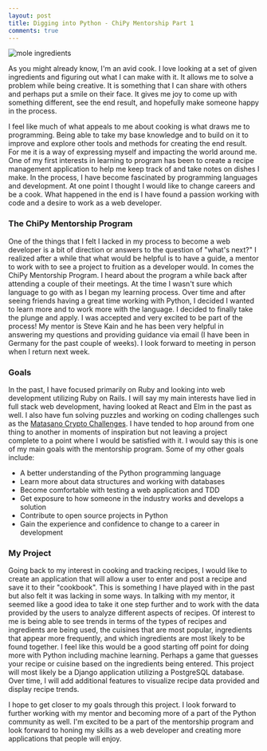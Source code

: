 ```yaml
---
layout: post
title: Digging into Python - ChiPy Mentorship Part 1
comments: true
---
```

![mole ingredients](https://3.bp.blogspot.com/-JD3AiAaztWs/V0L6PctF2SI/AAAAAAAA7Ko/rf-Tefyq434qAg3nTUq1S4x_JrUu69rTQCKgB/s1600/IMG_20160521_122555.jpg)

As you might already know, I'm an avid cook. I love looking at a set of given ingredients and figuring out what I can make with it.  It allows me to solve a problem while being creative. It is something that I can share with others and perhaps put a smile on their face. It gives me joy to come up with something different, see the end result, and hopefully make someone happy in the process.

I feel like much of what appeals to me about cooking is what draws me to programming. Being able to take my base knowledge and to build on it to improve and explore other tools and methods for creating the end result.  For me it is a way of expressing myself and impacting the world around me. One of my first interests in learning to program has been to create a recipe management application to help me keep track of and take notes on dishes I make. In the process, I have become fascinated by programming languages and development. At one point I thought I would like to change careers and be a cook.  What happened in the end is I have found a passion working with code and a desire to work as a web developer.

### The ChiPy Mentorship Program

One of the things that I felt I lacked in my process to become a web developer is a bit of direction or answers to the question of "what's next?" I realized after a while that what would be helpful is to have a guide, a mentor to work with to see a project to fruition as a developer would. In comes the ChiPy Mentorship Program. I heard about the program a while back after attending a couple of their meetings.  At the time I wasn't sure which language to go with as I began my learning process.  Over time and after seeing friends having a great time working with Python, I decided I wanted to learn more and to work more with the language. I decided to finally take the plunge and apply. I was accepted and very excited to be part of the process! My mentor is Steve Kain and he has been very helpful in answering my questions and providing guidance via email (I have been in Germany for the past couple of weeks). I look forward to meeting in person when I return next week.

### Goals

In the past, I have focused primarily on Ruby and looking into web development utilizing Ruby on Rails. I will say my main interests have lied in full stack web development, having looked at React and Elm in the past as well. I also have fun solving puzzles and working on coding challenges such as the [Matasano Crypto Challenges](http://cryptopals.com/).  I have tended to hop around from one thing to another in moments of inspiration but not leaving a project complete to a point where I would be satisfied with it. I would say this is one of my main goals with the mentorship program. Some of my other goals include:

* A better understanding of the Python programming language
* Learn more about data structures and working with databases
* Become comfortable with testing a web application and TDD
* Get exposure to how someone in the industry works and develops a solution
* Contribute to open source projects in Python
* Gain the experience and confidence to change to a career in development

### My Project

Going back to my interest in cooking and tracking recipes, I would like to create an application that will allow a user to enter and post a recipe and save it to their "cookbook". This is something I have played with in the past but also felt it was lacking in some ways.  In talking with my mentor, it seemed like a good idea to take it one step further and to work with the data provided by the users to analyze different aspects of recipes.  Of interest to me is being able to see trends in terms of the types of recipes and ingredients are being used, the cuisines that are most popular, ingredients that appear more frequently, and which ingredients are most likely to be found together.  I feel like this would be a good starting off point for doing more with Python including machine learning. Perhaps a game that guesses your recipe or cuisine based on the ingredients being entered.  This project will most likely be a Django application utilizing a PostgreSQL database. Over time, I will add additional features to visualize recipe data provided and display recipe trends.

I hope to get closer to my goals through this project. I look forward to further working with my mentor and becoming more of a part of the Python community as well. I'm excited to be a part of the mentorship program and look forward to honing my skills as a web developer and creating more applications that people will enjoy.
